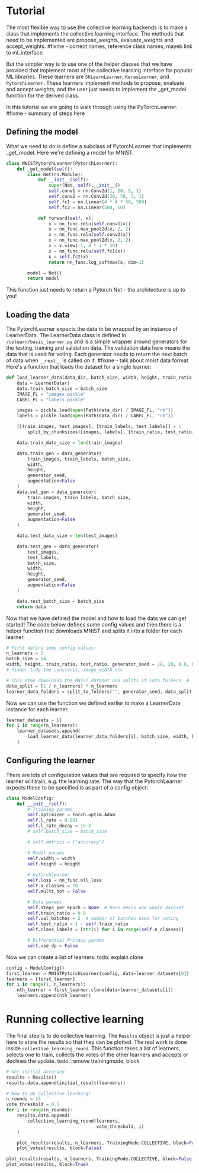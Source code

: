 # Tutorial

The most flexible way to use the collective learning backends is to make a class that implements
the collective learning interface. The methods that need to be implemented are propose_weights, evaluate_weights and accept_weights. #fixme - correct names, reference class names, mayeb link to ml_interface.

But the simpler way is to use one of the helper classes that we have provided that implement 
most of the collective learning interface for popular ML libraries. These learners are `SKLearnLearner`, 
`KerasLearner`, and `PytorchLearner`. These learners implement methods to propose, evaluate and accept weights, 
and the user just needs to implement the _get_model function for the derived class.  

In this tutorial we are going to walk through using the PyTorchLearner.  #fixme - summary of steps here

## Defining the model
What we need to do is define a subclass of PytorchLearner that implements _get_model. 
Here we're defining a model for MNIST.

```python
class MNISTPytorchLearner(PytorchLearner):
    def _get_model(self):
        class Net(nn.Module):
            def __init__(self):
                super(Net, self).__init__()
                self.conv1 = nn.Conv2d(1, 20, 5, 1)
                self.conv2 = nn.Conv2d(20, 50, 5, 1)
                self.fc1 = nn.Linear(4 * 4 * 50, 500)
                self.fc2 = nn.Linear(500, 10)

            def forward(self, x):
                x = nn_func.relu(self.conv1(x))
                x = nn_func.max_pool2d(x, 2, 2)
                x = nn_func.relu(self.conv2(x))
                x = nn_func.max_pool2d(x, 2, 2)
                x = x.view(-1, 4 * 4 * 50)
                x = nn_func.relu(self.fc1(x))
                x = self.fc2(x)
                return nn_func.log_softmax(x, dim=1)

        model = Net()
        return model
```

This function just needs to return a Pytorch Net - the architecture is up to you!

## Loading the data
The PytorchLearner expects the data to be wrapped by an instance of LearnerData.
The LearnerData class is defined in `/colearn/basic_learner.py` 
and is a simple wrapper around generators for the testing, training and validation data.
The validation data here means the data that is used for voting.
Each generator needs to return the next batch of data when `__next__` is called on it.
#fixme - talk about mnist data format
Here's a function that loads the dataset for a single learner:
```python
def load_learner_data(data_dir, batch_size, width, height, train_ratio, test_ratio, generator_seed):
    data = LearnerData()
    data.train_batch_size = batch_size
    IMAGE_FL = "images.pickle"
    LABEL_FL = "labels.pickle"

    images = pickle.load(open(Path(data_dir) / IMAGE_FL, "rb"))
    labels = pickle.load(open(Path(data_dir) / LABEL_FL, "rb"))

    [[train_images, test_images], [train_labels, test_labels]] = \
        split_by_chunksizes([images, labels], [train_ratio, test_ratio])

    data.train_data_size = len(train_images)

    data.train_gen = data_generator(
        train_images, train_labels, batch_size,
        width,
        height,
        generator_seed,
        augmentation=False
    )
    data.val_gen = data_generator(
        train_images, train_labels, batch_size,
        width,
        height,
        generator_seed,
        augmentation=False
    )

    data.test_data_size = len(test_images)

    data.test_gen = data_generator(
        test_images,
        test_labels,
        batch_size,
        width,
        height,
        generator_seed,
        augmentation=False
    )

    data.test_batch_size = batch_size
    return data
```

Now that we have defined the model and how to load the data we can get started! 
The code below defines some config values and then there is a helper function that downloads MNIST and splits it into a folder for each learner.
```python
# First define some config values:
n_learners = 5
batch_size = 64
width, height, train_ratio, test_ratio, generator_seed = 28, 28, 0.8, 0.2, 42
# fixme: tidy the constants, image_width etc

# This step downloads the MNIST dataset and splits it into folders  # fixme: move to before definition
data_split = [1 / n_learners] * n_learners
learner_data_folders = split_to_folders("", generator_seed, data_split, n_learners)
```

Now we can use the function we defined earlier to make a LearnerData instance for each learner.
```python
learner_datasets = []
for i in range(n_learners):
    learner_datasets.append(
        load_learner_data(learner_data_folders[i], batch_size, width, height, train_ratio, test_ratio, generator_seed)
    )
```

## Configuring the learner
There are lots of configuration values that are required to specify how the learner will train, e.g. the learning rate.
The way that the PytorchLearner expects these to be specified is as part of a config object:

```python
class ModelConfig:
    def __init__(self):
        # Training params
        self.optimizer = torch.optim.Adam
        self.l_rate = 0.001
        self.l_rate_decay = 1e-5
        # self.batch_size = batch_size

        # self.metrics = ["accuracy"]

        # Model params
        self.width = width
        self.height = height
        
        # pytorchlearner
        self.loss = nn_func.nll_loss
        self.n_classes = 10
        self.multi_hot = False

        # Data params
        self.steps_per_epoch = None  # None means use whole dataset
        self.train_ratio = 0.8
        self.val_batches = 2  # number of batches used for voting
        self.test_ratio = 1 - self.train_ratio
        self.class_labels = [str(i) for i in range(self.n_classes)]

        # Differential Privacy params
        self.use_dp = False
```

Now we can create a list of learners. todo: explain clone

```python
config = ModelConfig()
first_learner = MNISTPytorchLearner(config, data=learner_datasets[0])
learners = [first_learner]
for i in range(1, n_learners):
    nth_learner = first_learner.clone(data=learner_datasets[i])
    learners.append(nth_learner)
```

# Running collective learning
The final step is to do collective learning.
The `Results` object is just a helper here to store the results so that they can be plotted. 
The real work is done inside `collective_learning_round`. 
This function takes a list of learners, selects one to train, collects the votes of the other learners and accepts or declines the update.
todo: remove trainingmode, block
```python
# Get initial accuracy
results = Results()
results.data.append(initial_result(learners))

# Now to do collective learning!
n_rounds = 15
vote_threshold = 0.5
for i in range(n_rounds):
    results.data.append(
        collective_learning_round(learners,
                                  vote_threshold, i)
    )

    plot_results(results, n_learners, TrainingMode.COLLECTIVE, block=False)
    plot_votes(results, block=False)

plot_results(results, n_learners, TrainingMode.COLLECTIVE, block=False)
plot_votes(results, block=True)
```